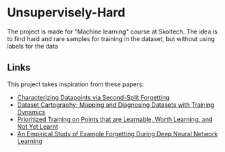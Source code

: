 # Unsupervisely-Hard
The project is made for "Machine learning" course at Skoltech. The idea is to find hard and rare samples for training in the dataset, but without using labels for the data

## Links
This project takes inspiration from these papers:
* [Characterizing Datapoints via Second-Split Forgetting](https://arxiv.org/pdf/2210.15031.pdf)
* [Dataset Cartography: Mapping and Diagnosing Datasets with Training Dynamics](https://arxiv.org/pdf/2009.10795.pdf)
* [Prioritized Training on Points that are Learnable, Worth Learning, and Not Yet Learnt](https://arxiv.org/pdf/2206.07137.pdf)
* [An Empirical Study of Example Forgetting During Deep Neural Network Learning](https://arxiv.org/pdf/1812.05159.pdf)
